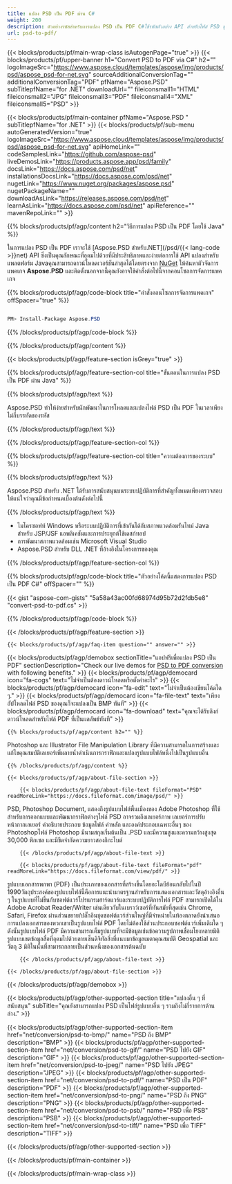 ```yaml
---
title: แปลง PSD เป็น PDF ผ่าน C#
weight: 200
description: ตัวอย่างรหัสสำหรับการแปลง PSD เป็น PDF C#ใช้รหัสตัวอย่าง API สำหรับไฟล์ PSD ชุดการแปลงไฟล์ PDF ภายใน VB.NET, ASP.Net หรือโปรแกรมใด ๆ ตาม NET
url: psd-to-pdf/
---
```


{{< blocks/products/pf/main-wrap-class isAutogenPage="true" >}}
{{< blocks/products/pf/upper-banner h1="Convert PSD to PDF via C#" h2="" logoImageSrc="https://www.aspose.cloud/templates/aspose/img/products/psd/aspose_psd-for-net.svg" sourceAdditionalConversionTag="" additionalConversionTag="PDF" pfName="Aspose.PSD" subTitlepfName="for .NET" downloadUrl="" fileiconsmall1="HTML" fileiconsmall2="JPG" fileiconsmall3="PDF" fileiconsmall4="XML" fileiconsmall5="PSD" >}}

{{< blocks/products/pf/main-container pfName="Aspose.PSD " subTitlepfName="for .NET" >}}
{{< blocks/products/pf/sub-menu autoGeneratedVersion="true" logoImageSrc="https://www.aspose.cloud/templates/aspose/img/products/psd/aspose_psd-for-net.svg" apiHomeLink="" codeSamplesLink="https://github.com/aspose-psd" liveDemosLink="https://products.aspose.app/psd/family" docsLink="https://docs.aspose.com/psd/net" installationsDocsLink="https://docs.aspose.com/psd/net" nugetLink="https://www.nuget.org/packages/aspose.psd" nugetPackageName="" downloadAsLink="https://releases.aspose.com/psd/net" learnAsLink="https://docs.aspose.com/psd/net" apiReference="" mavenRepoLink="" >}}

{{% blocks/products/pf/agp/content h2="วิธีการแปลง PSD เป็น PDF โดยใช้ Java" %}}

 ในการแปลง PSD เป็น PDF เราจะใช้
 [Aspose.PSD สำหรับ.NET](/psd/{{< lang-code >}}net) 
 API ซึ่งเป็นคุณลักษณะที่อุดมไปด้วยที่มีประสิทธิภาพและง่ายต่อการใช้ API แปลงสำหรับแพลตฟอร์ม Javaคุณสามารถดาวน์โหลดเวอร์ชันล่าสุดได้โดยตรงจาก
 [NuGet](https://www.nuget.org/packages/aspose.psd) 
 ให้ค้นหาตัวจัดการแพคเกจ
 **Aspose.PSD** 
 และติดตั้งนอกจากนี้คุณยังอาจใช้คำสั่งต่อไปนี้จากคอนโซลการจัดการแพคเกจ

{{% blocks/products/pf/agp/code-block title="คำสั่งคอนโซลการจัดการแพคเกจ" offSpacer="true" %}}

```cs

PM> Install-Package Aspose.PSD

```

{{% /blocks/products/pf/agp/code-block %}}

{{% /blocks/products/pf/agp/content %}}

{{< blocks/products/pf/agp/feature-section isGrey="true" >}}

{{% blocks/products/pf/agp/feature-section-col title="ขั้นตอนในการแปลง PSD เป็น PDF ผ่าน Java" %}}

{{% blocks/products/pf/agp/text %}}

 Aspose.PSD ทำให้ง่ายสำหรับนักพัฒนาในการโหลดและแปลงไฟล์ PSD เป็น PDF ในเวลาเพียงไม่กี่บรรทัดของรหัส

{{% /blocks/products/pf/agp/text %}}

{{% /blocks/products/pf/agp/feature-section-col %}}

{{% blocks/products/pf/agp/feature-section-col title="ความต้องการของระบบ" %}}

{{% blocks/products/pf/agp/text %}}

 Aspose.PSD สำหรับ .NET ได้รับการสนับสนุนบนระบบปฏิบัติการที่สำคัญทั้งหมดเพียงตรวจสอบให้แน่ใจว่าคุณมีข้อกำหนดเบื้องต้นดังต่อไปนี้

{{% /blocks/products/pf/agp/text %}}

- ไมโครซอฟท์ Windows หรือระบบปฏิบัติการที่เข้ากันได้กับสภาพแวดล้อมรันไทม์ Java สำหรับ JSP/JSF แอพลิเคชันและการประยุกต์ใช้เดสก์ทอป
- การพัฒนาสภาพแวดล้อมเช่น Microsoft Visual Studio
- Aspose.PSD สำหรับ DLL .NET ที่อ้างอิงในโครงการของคุณ

{{% /blocks/products/pf/agp/feature-section-col %}}

{{% blocks/products/pf/agp/code-block title="ตัวอย่างโค้ดนี้แสดงการแปลง PSD เป็น PDF C#" offSpacer="" %}}

{{< gist "aspose-com-gists" "5a58a43ac00fd68974d95b72d2fdb5e8" "convert-psd-to-pdf.cs" >}}

{{% /blocks/products/pf/agp/code-block %}}

{{< /blocks/products/pf/agp/feature-section >}}

    {{< blocks/products/pf/agp/faq-item question="" answer="" >}}
 

<!-- aboutfile Starts -->

{{< blocks/products/pf/agp/demobox sectionTitle="แอปฟรีเพื่อแปลง PSD เป็น PDF" sectionDescription="Check our live demos for [PSD to PDF conversion](https://products.aspose.app/psd/conversion/psd-to-pdf) with following benefits." >}}
        {{< blocks/products/pf/agp/democard icon="fa-cogs" text="ไม่จำเป็นต้องดาวน์โหลดหรือตั้งค่าอะไร" >}}
        {{< blocks/products/pf/agp/democard icon="fa-edit" text="ไม่จำเป็นต้องเขียนโค้ดใด ๆ." >}}
        {{< blocks/products/pf/agp/democard icon="fa-file-text" text="เพียงอัปโหลดไฟล์ PSD ของคุณก็จะแปลงเป็น BMP ทันที" >}}
        {{< blocks/products/pf/agp/democard icon="fa-download" text="คุณจะได้รับลิงก์ดาวน์โหลดสำหรับไฟล์ PDF ที่เป็นผลลัพธ์ทันที" >}}

    {{% blocks/products/pf/agp/content h2="" %}}

 Photoshop และ Illustrator File Manipulation Library ที่มีความสามารถในการสร้างและแก้ไขคุณสมบัติเลเยอร์เพิ่มลายน้ำดำเนินการกราฟิกและแปลงรูปแบบไฟล์หนึ่งไปเป็นรูปแบบอื่น



    {{% /blocks/products/pf/agp/content %}}

    {{< blocks/products/pf/agp/about-file-section >}}

        {{< blocks/products/pf/agp/about-file-text fileFormat="PSD" readMoreLink="https://docs.fileformat.com/image/psd/" >}}
PSD, Photoshop Document, แสดงถึงรูปแบบไฟล์พื้นเมืองของ Adobe Photoshop ที่ใช้สำหรับการออกแบบและพัฒนากราฟิกต่างๆไฟล์ PSD อาจรวมถึงเลเยอร์ภาพ เลเยอร์การปรับ หน้ากากเลเยอร์ คำอธิบายประกอบ ข้อมูลไฟล์ คำหลัก และองค์ประกอบเฉพาะอื่นๆ ของ Photoshopไฟล์ Photoshop มีนามสกุลเริ่มต้นเป็น .PSD และมีความสูงและความกว้างสูงสุด 30,000 พิกเซล และมีขีดจำกัดความยาวสองกิกะไบต์

        {{< /blocks/products/pf/agp/about-file-text >}}

        {{< blocks/products/pf/agp/about-file-text fileFormat="pdf" readMoreLink="https://docs.fileformat.com/view/pdf/" >}}
รูปแบบเอกสารพกพา (PDF) เป็นประเภทของเอกสารที่สร้างขึ้นโดยอะโดบีย้อนกลับไปในปี 1990วัตถุประสงค์ของรูปแบบไฟล์นี้คือการแนะนำมาตรฐานสำหรับการแสดงเอกสารและวัสดุอ้างอิงอื่น ๆ ในรูปแบบที่ไม่ขึ้นกับซอฟต์แวร์โปรแกรมฮาร์ดแวร์และระบบปฏิบัติการไฟล์ PDF สามารถเปิดได้ใน Adobe Acrobat Reader/Writer เช่นเดียวกับในเบราว์เซอร์ที่ทันสมัยที่สุดเช่น Chrome, Safari, Firefox ผ่านส่วนขยาย/ปลั๊กอินชุดซอฟต์แวร์ส่วนใหญ่ที่มีจำหน่ายในท้องตลาดยังนำเสนอการแปลงเอกสารของพวกเขาเป็นรูปแบบไฟล์ PDF โดยไม่ต้องใช้ส่วนประกอบซอฟต์แวร์เพิ่มเติมใด ๆดังนั้นรูปแบบไฟล์ PDF มีความสามารถเต็มรูปแบบที่จะมีข้อมูลเช่นข้อความรูปภาพเชื่อมโยงหลายมิติรูปแบบเขตข้อมูลสื่อที่อุดมไปด้วยลายเซ็นดิจิทัลสิ่งที่แนบมาข้อมูลเมตาคุณสมบัติ Geospatial และวัตถุ 3 มิติในนั้นที่สามารถกลายเป็นส่วนหนึ่งของเอกสารต้นฉบับ

        {{< /blocks/products/pf/agp/about-file-text >}}

    {{< /blocks/products/pf/agp/about-file-section >}}

{{< /blocks/products/pf/agp/demobox >}}

<!-- aboutfile Ends -->

{{< blocks/products/pf/agp/other-supported-section title="แปลงอื่น ๆ ที่สนับสนุน" subTitle="คุณยังสามารถแปลง PSD เป็นไฟล์รูปแบบอื่น ๆ รวมถึงไม่กี่รายการด้านล่าง." >}}

{{< blocks/products/pf/agp/other-supported-section-item href="net/conversion/psd-to-bmp/" name="PSD ถึง BMP" description="BMP" >}}
{{< blocks/products/pf/agp/other-supported-section-item href="net/conversion/psd-to-gif/" name="PSD ไปยัง GIF" description="GIF" >}}
{{< blocks/products/pf/agp/other-supported-section-item href="net/conversion/psd-to-jpeg/" name="PSD ไปยัง JPEG" description="JPEG" >}}
{{< blocks/products/pf/agp/other-supported-section-item href="net/conversion/psd-to-pdf/" name="PSD เป็น PDF" description="PDF" >}}
{{< blocks/products/pf/agp/other-supported-section-item href="net/conversion/psd-to-png/" name="PSD ถึง PNG" description="PNG" >}}
{{< blocks/products/pf/agp/other-supported-section-item href="net/conversion/psd-to-psb/" name="PSD เพื่อ PSB" description="PSB" >}}
{{< blocks/products/pf/agp/other-supported-section-item href="net/conversion/psd-to-tiff/" name="PSD เพื่อ TIFF" description="TIFF" >}}

{{< /blocks/products/pf/agp/other-supported-section >}}

{{< /blocks/products/pf/main-container >}}
    
{{< /blocks/products/pf/main-wrap-class >}}
